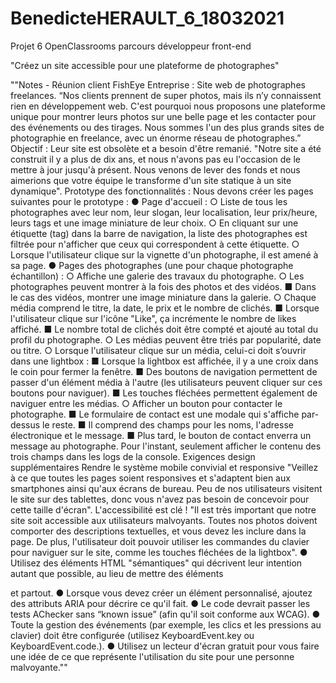 # BenedicteHERAULT_6_18032021

Projet 6 OpenClassrooms parcours développeur front-end

"Créez un site accessible pour une plateforme de photographes"

""Notes - Réunion client FishEye
Entreprise :
Site web de photographes freelances.
“Nos clients prennent de super photos, mais ils n’y connaissent rien en développement web. C'est
pourquoi nous proposons une plateforme unique pour montrer leurs photos sur une belle page
et les contacter pour des événements ou des tirages. Nous sommes l'un des plus grands sites de
photographie en freelance, avec un énorme réseau de photographes.”
Objectif :
Leur site est obsolète et a besoin d'être remanié.
"Notre site a été construit il y a plus de dix ans, et nous n'avons pas eu l'occasion de le mettre à
jour jusqu'à présent. Nous venons de lever des fonds et nous aimerions que votre équipe le
transforme d'un site statique à un site dynamique".
Prototype des fonctionnalités :
Nous devons créer les pages suivantes pour le prototype :
● Page d'accueil :
○ Liste de tous les photographes avec leur nom, leur slogan, leur localisation,
leur prix/heure, leurs tags et une image miniature de leur choix.
○ En cliquant sur une étiquette (tag) dans la barre de navigation, la liste des
photographes est filtrée pour n'afficher que ceux qui correspondent à cette
étiquette.
○ Lorsque l'utilisateur clique sur la vignette d'un photographe, il est amené à sa
page.
● Pages des photographes (une pour chaque photographe échantillon) :
○ Affiche une galerie des travaux du photographe.
○ Les photographes peuvent montrer à la fois des photos et des vidéos.
■ Dans le cas des vidéos, montrer une image miniature dans la galerie.
○ Chaque média comprend le titre, la date, le prix et le nombre de clichés.
■ Lorsque l'utilisateur clique sur l'icône "Like", ça incrémente le nombre
de likes affiché.
■ Le nombre total de clichés doit être compté et ajouté au total du profil
du photographe.
○ Les médias peuvent être triés par popularité, date ou titre.
○ Lorsque l'utilisateur clique sur un média, celui-ci doit s’ouvrir dans une
lightbox :
■ Lorsque la lightbox est affichée, il y a une croix dans le coin pour
fermer la fenêtre.
■ Des boutons de navigation permettent de passer d'un élément média
à l'autre (les utilisateurs peuvent cliquer sur ces boutons pour
naviguer).
■ Les touches fléchées permettent également de naviguer entre les
médias.
○ Afficher un bouton pour contacter le photographe.
■ Le formulaire de contact est une modale qui s'affiche par-dessus le
reste.
■ Il comprend des champs pour les noms, l'adresse électronique et le
message.
■ Plus tard, le bouton de contact enverra un message au photographe.
Pour l'instant, seulement afficher le contenu des trois champs dans
les logs de la console.
Exigences design supplémentaires
Rendre le système mobile convivial et responsive
"Veillez à ce que toutes les pages soient responsives et s'adaptent bien aux smartphones ainsi
qu'aux écrans de bureau. Peu de nos utilisateurs visitent le site sur des tablettes, donc vous
n'avez pas besoin de concevoir pour cette taille d'écran".
L'accessibilité est clé !
"Il est très important que notre site soit accessible aux utilisateurs malvoyants. Toutes nos
photos doivent comporter des descriptions textuelles, et vous devez les inclure dans la page. De
plus, l'utilisateur doit pouvoir utiliser les commandes du clavier pour naviguer sur le site, comme
les touches fléchées de la lightbox".
● Utilisez des éléments HTML "sémantiques" qui décrivent leur intention autant que
possible, au lieu de mettre des éléments <div> et <span> partout.
● Lorsque vous devez créer un élément personnalisé, ajoutez des attributs ARIA pour
décrire ce qu'il fait.
● Le code devrait passer les tests AChecker sans “known issue” (afin qu'il soit
conforme aux WCAG).
● Toute la gestion des événements (par exemple, les clics et les pressions au clavier)
doit être configurée (utilisez KeyboardEvent.key ou KeyboardEvent.code.).
● Utilisez un lecteur d'écran gratuit pour vous faire une idée de ce que représente
l'utilisation du site pour une personne malvoyante.""

